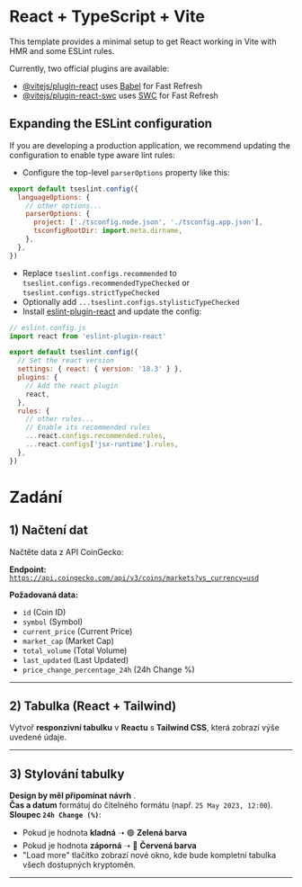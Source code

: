 # React + TypeScript + Vite

This template provides a minimal setup to get React working in Vite with HMR and some ESLint rules.

Currently, two official plugins are available:

- [@vitejs/plugin-react](https://github.com/vitejs/vite-plugin-react/blob/main/packages/plugin-react/README.md) uses [Babel](https://babeljs.io/) for Fast Refresh
- [@vitejs/plugin-react-swc](https://github.com/vitejs/vite-plugin-react-swc) uses [SWC](https://swc.rs/) for Fast Refresh

## Expanding the ESLint configuration

If you are developing a production application, we recommend updating the configuration to enable type aware lint rules:

- Configure the top-level `parserOptions` property like this:

```js
export default tseslint.config({
  languageOptions: {
    // other options...
    parserOptions: {
      project: ['./tsconfig.node.json', './tsconfig.app.json'],
      tsconfigRootDir: import.meta.dirname,
    },
  },
})
```

- Replace `tseslint.configs.recommended` to `tseslint.configs.recommendedTypeChecked` or `tseslint.configs.strictTypeChecked`
- Optionally add `...tseslint.configs.stylisticTypeChecked`
- Install [eslint-plugin-react](https://github.com/jsx-eslint/eslint-plugin-react) and update the config:

```js
// eslint.config.js
import react from 'eslint-plugin-react'

export default tseslint.config({
  // Set the react version
  settings: { react: { version: '18.3' } },
  plugins: {
    // Add the react plugin
    react,
  },
  rules: {
    // other rules...
    // Enable its recommended rules
    ...react.configs.recommended.rules,
    ...react.configs['jsx-runtime'].rules,
  },
})
```


# Zadání 

## 1) Načtení dat
Načtěte data z API CoinGecko:

**Endpoint:**  
[`https://api.coingecko.com/api/v3/coins/markets?vs_currency=usd`](https://api.coingecko.com/api/v3/coins/markets?vs_currency=usd)

**Požadovaná data:**
- `id` (Coin ID)
- `symbol` (Symbol)
- `current_price` (Current Price)
- `market_cap` (Market Cap)
- `total_volume` (Total Volume)
- `last_updated` (Last Updated)
- `price_change_percentage_24h` (24h Change %)

---

## 2) Tabulka (React + Tailwind)
Vytvoř **responzivní tabulku** v **Reactu** s **Tailwind CSS**, která zobrazí výše uvedené údaje.

---

## 3) Stylování tabulky
**Design by měl připomínat návrh** .  
**Čas a datum** formátuj do čitelného formátu (např. `25 May 2023, 12:00`).  
**Sloupec `24h Change (%)`**:
- Pokud je hodnota **kladná** ➝ 🟢 **Zelená barva** 
- Pokud je hodnota **záporná** ➝ 🔴 **Červená barva**
- "Load more" tlačítko zobrazí nové okno, kde bude kompletní tabulka všech dostupných kryptoměn. 

---
